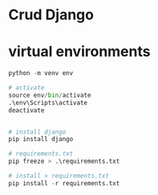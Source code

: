 # Crud Django

# virtual environments

```python
python -m venv env

# activate
source env/bin/activate
.\env\Scripts\activate
deactivate


# install django
pip install django

# requirements.txt
pip freeze > .\requirements.txt

# install > requirements.txt
pip install -r requirements.txt

```

